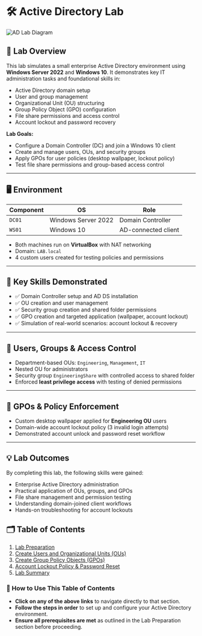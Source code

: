 

# 🛠️ Active Directory Lab

![AD Lab Diagram](https://github.com/user-attachments/assets/6971d2d4-d01b-4e98-943e-7fcb62fed4ec)

## 📖 Lab Overview

This lab simulates a small enterprise Active Directory environment using **Windows Server 2022** and **Windows 10**. It demonstrates key IT administration tasks and foundational skills in:

* Active Directory domain setup
* User and group management
* Organizational Unit (OU) structuring
* Group Policy Object (GPO) configuration
* File share permissions and access control
* Account lockout and password recovery

**Lab Goals:**

* Configure a Domain Controller (DC) and join a Windows 10 client
* Create and manage users, OUs, and security groups
* Apply GPOs for user policies (desktop wallpaper, lockout policy)
* Test file share permissions and group-based access control

---

## 🖥️ Environment

| Component | OS                  | Role                |
| --------- | ------------------- | ------------------- |
| `DC01`    | Windows Server 2022 | Domain Controller   |
| `WS01`    | Windows 10          | AD-connected client |

* Both machines run on **VirtualBox** with NAT networking
* Domain: `LAB.local`
* 4 custom users created for testing policies and permissions

---

## 🧠 Key Skills Demonstrated

* ✅ Domain Controller setup and AD DS installation
* ✅ OU creation and user management
* ✅ Security group creation and shared folder permissions
* ✅ GPO creation and targeted application (wallpaper, account lockout)
* ✅ Simulation of real-world scenarios: account lockout & recovery

---

## 👥 Users, Groups & Access Control

* Department-based OUs: `Engineering`, `Management`, `IT`
* Nested OU for administrators
* Security group `EngineeringShare` with controlled access to shared folder
* Enforced **least privilege access** with testing of denied permissions

---

## 🔐 GPOs & Policy Enforcement

* Custom desktop wallpaper applied for **Engineering OU** users
* Domain-wide account lockout policy (3 invalid login attempts)
* Demonstrated account unlock and password reset workflow

---

## 💡 Lab Outcomes

By completing this lab, the following skills were gained:

* Enterprise Active Directory administration
* Practical application of OUs, groups, and GPOs
* File share management and permission testing
* Understanding domain-joined client workflows
* Hands-on troubleshooting for account lockouts


## 🗂️ Table of Contents

1. [Lab Preparation](https://github.com/Drevon-Shaw/active-directory-lab-part-1-/blob/main/Labprep.md)
2. [Create Users and Organizational Units (OUs)](https://github.com/Drevon-Shaw/active-directory-lab-part-1-/blob/main/03_UsersAndOUs.md)
3. [Create Group Policy Objects (GPOs)](https://github.com/Drevon-Shaw/active-directory-lab-part-1-/blob/main/04_GPOs.md)
4. [Account Lockout Policy & Password Reset](https://github.com/Drevon-Shaw/active-directory-lab-part-1-/blob/main/05_AccountLockout.md)
5. [Lab Summary](https://github.com/Drevon-Shaw/active-directory-lab-part-1-/blob/main/06_LabSummary.md)

### 📌 How to Use This Table of Contents

- **Click on any of the above links** to navigate directly to that section.
- **Follow the steps in order** to set up and configure your Active Directory environment.
- **Ensure all prerequisites are met** as outlined in the Lab Preparation section before proceeding.




































































